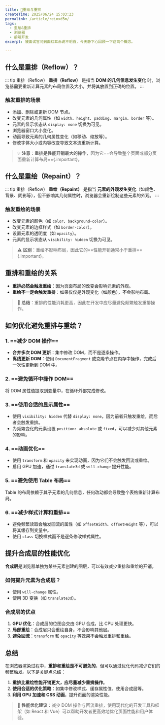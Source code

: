 ```yaml
---
title: 🐳重绘与重排
createTime: 2025/06/24 15:03:23
permalink: /article/reioxd5m/
tags:
  - 重绘&重排
  - 浏览器
  - 前端开发
excerpt: 被面试官问到面红耳赤说不明白，今天静下心回顾一下这两个概念。

---
```

## 什么是重排（Reflow）？

::: tip 重排（Reflow）
**重排（Reflow）** 是指当 **DOM 的几何信息发生变化** 时，浏览器需要重新计算元素的布局位置及大小，并将其放置到正确的位置。
:::
### 触发重排的场景
- 添加、删除或更新 DOM 节点。
- 改变元素的几何属性（如 `width`、`height`、`padding`、`margin`、`border` 等）。
- 元素的显示状态从 `display: none` 切换为可见。
- 浏览器窗口大小变化。
- 动画导致元素的几何属性变化（如移动、缩放等）。
- 修改字体大小或内容改变导致文本流重新计算。

> 💡 **注意**：**重排是性能开销最大的操作**，因为它==会导致整个页面或部分页面重新计算布局=={.important}。

## 什么是重绘（Repaint）？
::: tip 重排（Reflow）
**重绘（Repaint）** 是指当 **元素的外观发生变化**（如颜色、背景、阴影等），但不影响其几何属性时，浏览器会重新绘制这些元素的外观。
:::
### 触发重绘的场景
- 改变元素的颜色（如 `color`、`background-color`）。
- 改变元素的边框样式（如 `border-color`）。
- 设置元素的透明度（如 `opacity`）。
- 元素的显示状态从 `visibility: hidden` 切换为可见。

> ⚠️ **区别**：重绘不影响布局，因此它的==性能开销通常小于重排=={.important}。

## 重排和重绘的关系

- **重排必然会触发重绘**：因为页面布局的改变会影响元素的外观。
- **重绘不一定会触发重排**：如果仅仅是外观变化（如颜色），不会影响布局。

> 🚨 **总结**：重排的性能消耗更高，因此在开发中应尽量避免频繁触发重排操作。

## 如何优化避免重排与重绘？

### 1. ==减少 DOM 操作==
- **合并多次 DOM 更新**：集中修改 DOM，而不是逐条操作。
- **离线更新 DOM**：使用 `DocumentFragment` 或克隆节点在内存中操作，完成后一次性更新到 DOM 中。

### 2. ==避免循环中操作 DOM==
将 DOM 属性值提取到变量中，在循环外部完成修改。

### 3. ==使用合适的显示属性==
- 使用 `visibility: hidden` 代替 `display: none`，因为前者只触发重绘，而后者会触发重排。
- 为频繁变化的元素设置 `position: absolute` 或 `fixed`，可以减少对其他元素的影响。

### 4. ==动画优化==
- 使用 `transform` 和 `opacity` 来实现动画，因为它们不会触发回流或重绘。
- 启用 GPU 加速，通过 `translate3d` 或 `will-change` 提升性能。

### 5. ==避免使用 Table 布局==
Table 的布局依赖于其子元素的几何信息，任何改动都会导致整个表格重新计算布局。

### 6. ==减少样式计算和重排==
- 避免频繁读取会触发回流的属性（如 `offsetWidth`、`offsetHeight` 等），可以将其缓存到变量中。
- 使用 `class` 切换样式而不是逐条修改样式属性。


## 提升合成层的性能优化

**合成层**是浏览器单独为某些元素创建的图层，可以有效减少重排和重绘的开销。

### 如何提升元素为合成层？
- 使用 `will-change` 属性。
- 使用 3D 变换（如 `translate3d`）。

### 合成层的优点
1. **GPU 优化**：合成层的位图会交由 GPU 合成，比 CPU 处理更快。
2. **局部重绘**：合成层只会重绘自身，不会影响其他层。
3. **避免回流**：`transform` 和 `opacity` 等效果不会触发重排和重绘。

## 总结

在浏览器渲染过程中，**重排和重绘是不可避免的**，但可以通过优化代码减少它们的频繁触发。以下是关键点总结：
1. **重排比重绘性能开销更大，应尽量减少重排操作**。
2. **使用合适的优化策略**：如集中修改样式、缓存属性值、使用合成层等。
3. **利用 GPU 加速和 CSS 动画**，提升页面的渲染性能。

> 🚀 **性能优化建议**：减少 DOM 操作与回流重排，使用现代化的开发工具和框架（如 React 和 Vue）可以帮助开发者更高效地优化页面性能和用户体验。
